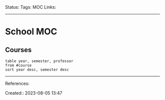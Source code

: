 Status:
Tags: MOC
Links:
___

# School MOC
## Courses
```dataview
table year, semester, professor
from #course
sort year desc, semester desc
```
___
References:

Created:: 2023-08-05 13:47